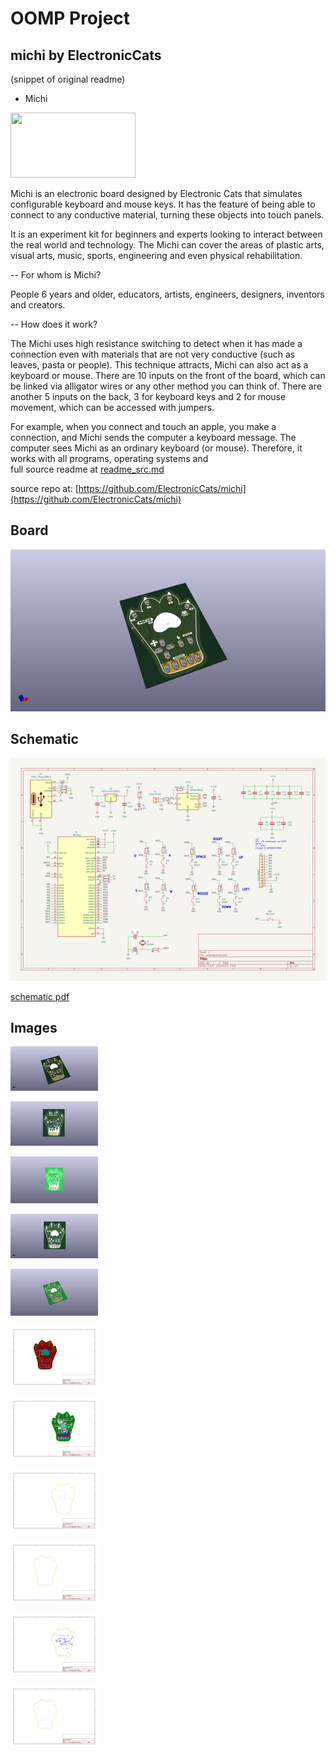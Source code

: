 # OOMP Project  
## michi  by ElectronicCats  
  
(snippet of original readme)  
  
- Michi  
  
<a href="https://electroniccats.com/store/michi/">  
  <img src="https://electroniccats.com/wp-content/uploads/badge_store.png" width="200" height="104" />  
</a>  
  
  
  Michi is an electronic board designed by Electronic Cats that simulates configurable keyboard and mouse keys. It has the feature of being able to connect to any conductive material, turning these objects into touch panels.   
  
  It is an experiment kit for beginners and experts looking to interact between the real world and technology. The Michi can cover the areas of plastic arts, visual arts, music, sports, engineering and even physical rehabilitation.  
  
-- For whom is Michi?   
  
  People 6 years and older, educators, artists, engineers, designers, inventors and creators.   
  
-- How does it work?  
  
  The Michi uses high resistance switching to detect when it has made a connection even with materials that are not very conductive (such as leaves, pasta or people). This technique attracts, Michi can also act as a keyboard or mouse. There are 10 inputs on the front of the board, which can be linked via alligator wires or any other method you can think of. There are another 5 inputs on the back, 3 for keyboard keys and 2 for mouse movement, which can be accessed with jumpers.  
  
  For example, when you connect and touch an apple, you make a connection, and Michi sends the computer a keyboard message. The computer sees Michi as an ordinary keyboard (or mouse). Therefore, it works with all programs, operating systems and   
  full source readme at [readme_src.md](readme_src.md)  
  
source repo at: [https://github.com/ElectronicCats/michi](https://github.com/ElectronicCats/michi)  
## Board  
  
[![working_3d.png](working_3d_600.png)](working_3d.png)  
## Schematic  
  
[![working_schematic.png](working_schematic_600.png)](working_schematic.png)  
  
[schematic pdf](working_schematic.pdf)  
## Images  
  
[![working_3d.png](working_3d_140.png)](working_3d.png)  
  
[![working_3d_back.png](working_3d_back_140.png)](working_3d_back.png)  
  
[![working_3D_bottom.png](working_3D_bottom_140.png)](working_3D_bottom.png)  
  
[![working_3d_front.png](working_3d_front_140.png)](working_3d_front.png)  
  
[![working_3D_top.png](working_3D_top_140.png)](working_3D_top.png)  
  
[![working_assembly_page_01.png](working_assembly_page_01_140.png)](working_assembly_page_01.png)  
  
[![working_assembly_page_02.png](working_assembly_page_02_140.png)](working_assembly_page_02.png)  
  
[![working_assembly_page_03.png](working_assembly_page_03_140.png)](working_assembly_page_03.png)  
  
[![working_assembly_page_04.png](working_assembly_page_04_140.png)](working_assembly_page_04.png)  
  
[![working_assembly_page_05.png](working_assembly_page_05_140.png)](working_assembly_page_05.png)  
  
[![working_assembly_page_06.png](working_assembly_page_06_140.png)](working_assembly_page_06.png)  
